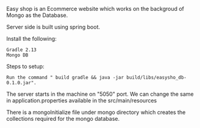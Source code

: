 

Easy shop is an Ecommerce website which works on the backgroud of Mongo as the Database.

Server side is built using spring boot.

Install the following:

    Gradle 2.13
    Mongo DB

Steps to setup:

    Run the command " build gradle && java -jar build/libs/easysho_db-0.1.0.jar".

The server starts in the machine on "5050" port. We can change the same in application.properties available in the src/main/resources

There is a mongoInitialize file under mongo directory which creates the collections required for the mongo database.
